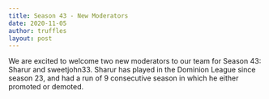 ```yaml
---
title: Season 43 - New Moderators
date: 2020-11-05
author: truffles
layout: post
---
```

We are excited to welcome two new moderators to our team for Season 43: Sharur and sweetjohn33. Sharur has played in the Dominion League since season 23, and had a run of 9 consecutive season in which he either promoted or demoted.